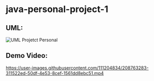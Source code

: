 # java-personal-project-1


## UML:
![UML Projetct Personal](https://user-images.githubusercontent.com/111204834/208763078-5444ed4c-7b34-4526-b862-08e4482763a2.png)


## Demo Video:
https://user-images.githubusercontent.com/111204834/208763283-311522ed-50df-4e53-8cef-1561dd8ebc51.mp4

